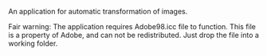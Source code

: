 An application for automatic transformation of images.

Fair warning: The application requires Adobe98.icc file to function. 
This file is a property of Adobe, and can not be redistributed. 
Just drop the file into a working folder.